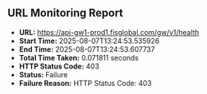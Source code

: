 ## URL Monitoring Report

- **URL:** https://api-gw1-prod1.fisglobal.com/gw/v1/health
- **Start Time:** 2025-08-07T13:24:53.535926
- **End Time:** 2025-08-07T13:24:53.607737
- **Total Time Taken:** 0.071811 seconds
- **HTTP Status Code:** 403
- **Status:** Failure
- **Failure Reason:** HTTP Status Code: 403
